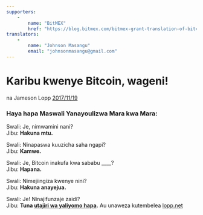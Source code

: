 ```yaml
---
supporters: 
    - 
        name: "BitMEX"
        href: "https://blog.bitmex.com/bitmex-grant-translation-of-bitcoin-content-into-african-languages/"
translators: 
    - 
        name: "Johnson Masangu"
        email: "johnsonmasangu@gmail.com"
---
```


# Karibu kwenye Bitcoin, wageni!

na Jameson Lopp [2017/11/19](https://twitter.com/lopp/status/932350908461133825)

<LanguageDropdown/>

### Haya hapa Maswali Yanayoulizwa Mara kwa Mara:

Swali: Je, nimwamini nani?  
Jibu: **Hakuna mtu.**

Swali: Ninapaswa kuuzicha saha ngapi?  
Jibu: **Kamwe.**

Swali: Je, Bitcoin inakufa kwa sababu ____?  
Jibu: **Hapana.**

Swali: Nimejiingiza kwenye nini?  
Jibu: **Hakuna anayejua.**


Swali: Je! Ninajifunzaje zaidi?  
Jibu: **Tuna [utajiri wa yaliyomo hapa](/ken/sw/translations/).** Au unaweza kutembelea [lopp.net](https://www.lopp.net/bitcoin-information.html)
